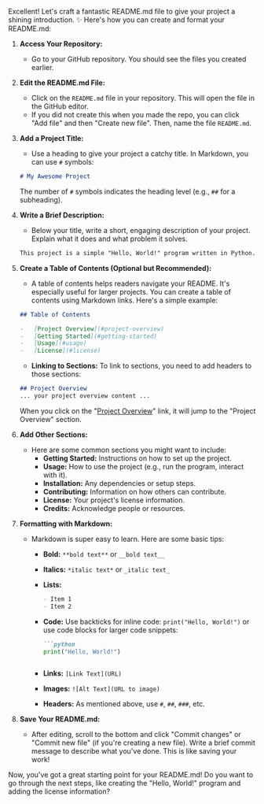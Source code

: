 Excellent! Let's craft a fantastic README.md file to give your project a shining introduction. ✨ Here's how you can create and format your README.md:

1.  **Access Your Repository:**
    *   Go to your GitHub repository. You should see the files you created earlier.

2.  **Edit the README.md File:**
    *   Click on the `README.md` file in your repository. This will open the file in the GitHub editor.
    *   If you did not create this when you made the repo, you can click "Add file" and then "Create new file". Then, name the file `README.md`.

3.  **Add a Project Title:**
    *   Use a heading to give your project a catchy title. In Markdown, you can use `#` symbols:

    ```markdown
    # My Awesome Project
    ```

    The number of `#` symbols indicates the heading level (e.g., `##` for a subheading).

4.  **Write a Brief Description:**
    *   Below your title, write a short, engaging description of your project. Explain what it does and what problem it solves.

    ```markdown
    This project is a simple "Hello, World!" program written in Python. It's a great starting point for learning Python and version control with Git and GitHub.
    ```

5.  **Create a Table of Contents (Optional but Recommended):**
    *   A table of contents helps readers navigate your README. It's especially useful for larger projects. You can create a table of contents using Markdown links. Here's a simple example:

    ```markdown
    ## Table of Contents

    -   [Project Overview](#project-overview)
    -   [Getting Started](#getting-started)
    -   [Usage](#usage)
    -   [License](#license)
    ```

    *   **Linking to Sections:** To link to sections, you need to add headers to those sections:

    ```markdown
    ## Project Overview
    ... your project overview content ...
    ```

    When you click on the "[Project Overview](#project-overview)" link, it will jump to the "Project Overview" section.

6.  **Add Other Sections:**
    *   Here are some common sections you might want to include:
        *   **Getting Started:** Instructions on how to set up the project.
        *   **Usage:** How to use the project (e.g., run the program, interact with it).
        *   **Installation:** Any dependencies or setup steps.
        *   **Contributing:** Information on how others can contribute.
        *   **License:** Your project's license information.
        *   **Credits:** Acknowledge people or resources.

7.  **Formatting with Markdown:**
    *   Markdown is super easy to learn. Here are some basic tips:
        *   **Bold:** `**bold text**` or `__bold text__`
        *   **Italics:** `*italic text*` or `_italic text_`
        *   **Lists:**

            ```markdown
            - Item 1
            - Item 2
            ```
        *   **Code:** Use backticks for inline code: `print("Hello, World!")` or use code blocks for larger code snippets:

            ```markdown
            ```python
            print("Hello, World!")
            ```
            ```

        *   **Links:** `[Link Text](URL)`
        *   **Images:** `![Alt Text](URL to image)`
        *   **Headers:** As mentioned above, use `#`, `##`, `###`, etc.

8.  **Save Your README.md:**
    *   After editing, scroll to the bottom and click "Commit changes" or "Commit new file" (if you're creating a new file). Write a brief commit message to describe what you've done. This is like saving your work!

Now, you've got a great starting point for your README.md! Do you want to go through the next steps, like creating the "Hello, World!" program and adding the license information?
